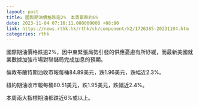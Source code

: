 ```yaml
---
layout: post
title: 國際期油價格跌逾2%　本周累跌約6%
date: 2023-11-04 07:16:11.000000000 +08:00
link: https://news.rthk.hk/rthk/ch/component/k2/1726385-20231104.htm
categories: rthk
---
```


國際期油價格跌逾2%，因中東緊張局勢引發的供應憂慮有所紓緩，而最新美國就業數據加強市場對聯儲局完成加息的預期。

倫敦布蘭特期油收市報每桶84.89美元，跌1.96美元，跌幅近2.3%。

紐約期油收市報每桶80.51美元，跌1.95美元，跌幅近2.4%。

本周兩大指標期油都跌近6%或以上。
